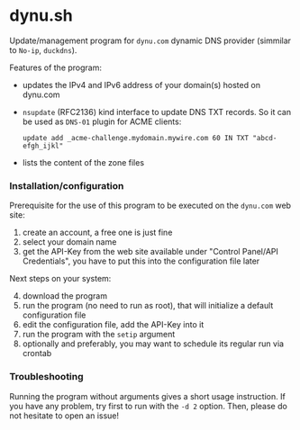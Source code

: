 # dynu.sh
Update/management program for `dynu.com` dynamic DNS provider (simmilar to `No-ip`, `duckdns`).

Features of the program:
- updates the IPv4 and IPv6 address of your domain(s) hosted on dynu.com
- `nsupdate` (RFC2136) kind interface to update DNS TXT records. So it can be used as `DNS-01` plugin for ACME clients:

  `update add _acme-challenge.mydomain.mywire.com 60 IN TXT "abcd-efgh_ijkl"`
- lists the content of the zone files

### Installation/configuration
Prerequisite for the use of this program to be executed on the `dynu.com` web site:
1. create an account, a free one is just fine
2. select your domain name
3. get the API-Key from the web site available under "Control Panel/API Credentials", you have to put this into the configuration file later

Next steps on your system:

4. download the program
5. run the program (no need to run as root), that will initialize a default configuration file
6. edit the configuration file, add the API-Key into it
7. run the program with the `setip` argument
8. optionally and preferably, you may want to schedule its regular run via crontab

### Troubleshooting
Running the program without arguments gives a short usage instruction.
If you have any problem, try first to run with the `-d 2` option. Then, please do not hesitate to open an issue!
